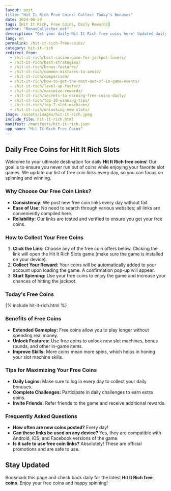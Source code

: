 ```yaml
---
layout: post
title: "Hit It Rich Free Coins: Collect Today’s Bonuses"
date: 2024-06-29
tags: [Hit It Rich, Free Coins, Daily Rewards]
author: "BonusCollector.net"
description: "Get your daily Hit It Rich free coins here! Updated daily to ensure you have enough coins to keep spinning and winning."
lang: en
permalink: /hit-it-rich-free-coins/
category: hit-it-rich
redirect_from:
  - /hit-it-rich/best-casino-game-for-jackpot-lovers/
  - /hit-it-rich/best-strategies/
  - /hit-it-rich/bonus-features/
  - /hit-it-rich/common-mistakes-to-avoid/
  - /hit-it-rich/comparison/
  - /hit-it-rich/how-to-get-the-most-out-of-in-game-events/
  - /hit-it-rich/level-up-faster/
  - /hit-it-rich/maximize-rewards/
  - /hit-it-rich/secrets-to-earning-free-coins-daily/
  - /hit-it-rich/top-10-winning-tips/
  - /hit-it-rich/top-7-slot-machines/
  - /hit-it-rich/unlocking-new-slots/
image: /assets/images/hit-it-rich.jpeg
include_file: hit-it-rich.html
manifest: /manifests/hit-it-rich.json
app_name: "Hit It Rich Free Coins"
---
```


## Daily Free Coins for Hit It Rich Slots

Welcome to your ultimate destination for daily **Hit It Rich free coins**! Our goal is to ensure you never run out of coins while enjoying your favorite slot games. We update our list of free coin links every day, so you can focus on spinning and winning.

### Why Choose Our Free Coin Links?

- **Consistency:** We post new free coin links every day without fail.
- **Ease of Use:** No need to search through various websites; all links are conveniently compiled here.
- **Reliability:** Our links are tested and verified to ensure you get your free coins.

### How to Collect Your Free Coins

1. **Click the Link:** Choose any of the free coin offers below. Clicking the link will open the Hit It Rich Slots game (make sure the game is installed on your device).
2. **Collect Your Reward:** Your coins will be automatically added to your account upon loading the game. A confirmation pop-up will appear.
3. **Start Spinning:** Use your free coins to enjoy the game and increase your chances of hitting the jackpot.

### Today's Free Coins

{% include hit-it-rich.html %}

### Benefits of Free Coins

- **Extended Gameplay:** Free coins allow you to play longer without spending real money.
- **Unlock Features:** Use free coins to unlock new slot machines, bonus rounds, and other in-game items.
- **Improve Skills:** More coins mean more spins, which helps in honing your slot machine skills.

### Tips for Maximizing Your Free Coins

- **Daily Logins:** Make sure to log in every day to collect your daily bonuses.
- **Complete Challenges:** Participate in daily challenges to earn extra coins.
- **Invite Friends:** Refer friends to the game and receive additional rewards.

### Frequently Asked Questions

- **How often are new coins posted?** Every day!
- **Can these links be used on any device?** Yes, they are compatible with Android, iOS, and Facebook versions of the game.
- **Is it safe to use free coin links?** Absolutely! These are official promotions and are safe to use.

## Stay Updated

Bookmark this page and check back daily for the latest **Hit It Rich free coins**. Enjoy your free coins and happy spinning!